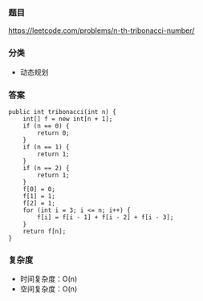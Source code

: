 ### 题目
https://leetcode.com/problems/n-th-tribonacci-number/

### 分类
* 动态规划

### 答案
```
public int tribonacci(int n) {
    int[] f = new int[n + 1];
    if (n == 0) {
        return 0;
    }
    if (n == 1) {
        return 1;
    }
    if (n == 2) {
        return 1;
    }
    f[0] = 0;
    f[1] = 1;
    f[2] = 1;
    for (int i = 3; i <= n; i++) {
        f[i] = f[i - 1] + f[i - 2] + f[i - 3];
    }
    return f[n];
}
```

### 复杂度
* 时间复杂度：O(n)
* 空间复杂度：O(n)
